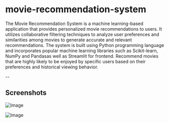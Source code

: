 # movie-recommendation-system

The Movie Recommendation System is a machine learning-based application that provides personalized movie recommendations to users. It utilizes collaborative filtering techniques to analyze user preferences and similarities among movies to generate accurate and relevant recommendations. The system is built using Python programming language and incorporates popular machine learning libraries such as Scikit-learn, NumPy and Pandasas well as Streamlit for frontend.
Recommend movies that are highly likely to be enjoyed by specific users based on their preferences and historical viewing behavior.

--

## Screenshots
![Image](https://github.com/user-attachments/assets/0299272f-1f78-403c-897f-96360419f890)

![Image](https://github.com/user-attachments/assets/cee1f563-859a-4d49-98a1-2502254ea028)
